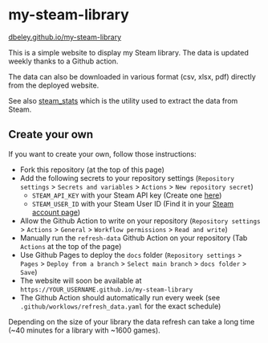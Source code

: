 ﻿# my-steam-library

[dbeley.github.io/my-steam-library](https://dbeley.github.io/my-steam-library)

This is a simple website to display my Steam library. The data is updated weekly thanks to a Github action.

The data can also be downloaded in various format (csv, xlsx, pdf) directly from the deployed website.

See also [steam_stats](https://github.com/dbeley/steam_stats) which is the utility used to extract the data from Steam.

## Create your own

If you want to create your own, follow those instructions:

- Fork this repository (at the top of this page)
- Add the following secrets to your repository settings (`Repository settings` > `Secrets and variables` > `Actions` > `New repository secret`)
    - `STEAM_API_KEY` with your Steam API key (Create one [here](https://steamcommunity.com/dev/apikey))
    - `STEAM_USER_ID` with your Steam User ID (Find it in your [Steam account page](https://store.steampowered.com/account/))
- Allow the Github Action to write on your repository (`Repository settings` > `Actions` > `General` > `Workflow permissions` > `Read and write`)
- Manually run the `refresh-data` Github Action on your repository (Tab `Actions` at the top of the page)
- Use Github Pages to deploy the `docs` folder (`Repository settings` > `Pages` > `Deploy from a branch` > `Select main branch` > `docs folder` > `Save`)
- The website will soon be available at `https://YOUR_USERNAME.github.io/my-steam-library`
- The Github Action should automatically run every week (see `.github/worklows/refresh_data.yaml` for the exact schedule)

Depending on the size of your library the data refresh can take a long time (~40 minutes for a library with ~1600 games).
